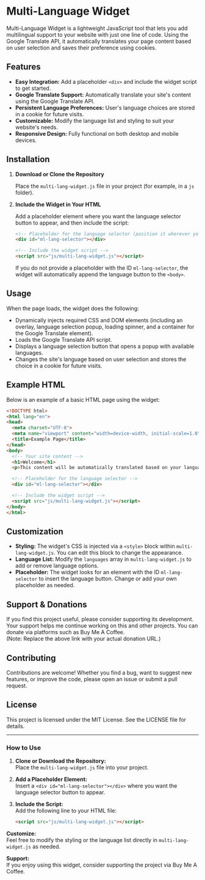 # Multi-Language Widget

Multi-Language Widget is a lightweight JavaScript tool that lets you add multilingual support to your website with just one line of code. Using the Google Translate API, it automatically translates your page content based on user selection and saves their preference using cookies.

## Features

- **Easy Integration:** Add a placeholder `<div>` and include the widget script to get started.
- **Google Translate Support:** Automatically translate your site's content using the Google Translate API.
- **Persistent Language Preferences:** User's language choices are stored in a cookie for future visits.
- **Customizable:** Modify the language list and styling to suit your website's needs.
- **Responsive Design:** Fully functional on both desktop and mobile devices.

## Installation

1. **Download or Clone the Repository**

   Place the `multi-lang-widget.js` file in your project (for example, in a `js` folder).

2. **Include the Widget in Your HTML**

   Add a placeholder element where you want the language selector button to appear, and then include the script:

   ```html
   <!-- Placeholder for the language selector (position it wherever you like) -->
   <div id="ml-lang-selector"></div>

   <!-- Include the widget script -->
   <script src="js/multi-lang-widget.js"></script>
   ```

   If you do not provide a placeholder with the ID `ml-lang-selector`, the widget will automatically append the language button to the `<body>`.

## Usage

When the page loads, the widget does the following:

- Dynamically injects required CSS and DOM elements (including an overlay, language selection popup, loading spinner, and a container for the Google Translate element).
- Loads the Google Translate API script.
- Displays a language selection button that opens a popup with available languages.
- Changes the site's language based on user selection and stores the choice in a cookie for future visits.

## Example HTML

Below is an example of a basic HTML page using the widget:

```html
<!DOCTYPE html>
<html lang="en">
<head>
  <meta charset="UTF-8">
  <meta name="viewport" content="width=device-width, initial-scale=1.0">
  <title>Example Page</title>
</head>
<body>
  <!-- Your site content -->
  <h1>Welcome</h1>
  <p>This content will be automatically translated based on your language selection.</p>

  <!-- Placeholder for the language selector -->
  <div id="ml-lang-selector"></div>

  <!-- Include the widget script -->
  <script src="js/multi-lang-widget.js"></script>
</body>
</html>
```

## Customization

- **Styling:** The widget's CSS is injected via a `<style>` block within `multi-lang-widget.js`. You can edit this block to change the appearance.
- **Language List:** Modify the `languages` array in `multi-lang-widget.js` to add or remove language options.
- **Placeholder:** The widget looks for an element with the ID `ml-lang-selector` to insert the language button. Change or add your own placeholder as needed.

## Support & Donations

If you find this project useful, please consider supporting its development. Your support helps me continue working on this and other projects. You can donate via platforms such as Buy Me A Coffee.  
(Note: Replace the above link with your actual donation URL.)

<script type="text/javascript" src="https://cdnjs.buymeacoffee.com/1.0.0/button.prod.min.js" data-name="bmc-button" data-slug="1979" data-color="#FFDD00" data-emoji=""  data-font="Cookie" data-text="Buy me a coffee" data-outline-color="#000000" data-font-color="#000000" data-coffee-color="#ffffff" ></script>

## Contributing

Contributions are welcome! Whether you find a bug, want to suggest new features, or improve the code, please open an issue or submit a pull request.

## License

This project is licensed under the MIT License. See the LICENSE file for details.

---

### How to Use

1. **Clone or Download the Repository:**  
   Place the `multi-lang-widget.js` file into your project.

2. **Add a Placeholder Element:**  
   Insert a `<div id="ml-lang-selector"></div>` where you want the language selector button to appear.

3. **Include the Script:**  
   Add the following line to your HTML file:
   ```html
   <script src="js/multi-lang-widget.js"></script>
   ```

**Customize:**  
Feel free to modify the styling or the language list directly in `multi-lang-widget.js` as needed.

**Support:**  
If you enjoy using this widget, consider supporting the project via Buy Me A Coffee.


<script type="text/javascript" src="https://cdnjs.buymeacoffee.com/1.0.0/button.prod.min.js" data-name="bmc-button" data-slug="1979" data-color="#FFDD00" data-emoji=""  data-font="Cookie" data-text="Buy me a coffee" data-outline-color="#000000" data-font-color="#000000" data-coffee-color="#ffffff" ></script>
